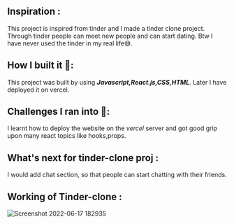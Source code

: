 ## Inspiration :

This project is inspired from tinder and I made a tinder clone project. Through tinder people can meet new people and can start dating. Btw I have never used the tinder in my real life😅.

## How I built it 👷:

This project was built by using ***Javascript,React.js,CSS,HTML***. Later I have deployed it on vercel.

## Challenges I ran into 🥲:

I learnt how to deploy the website on the *vercel* server and got good grip upon many react topics like hooks,props.

## What's next for tinder-clone proj :

I would add chat section, so that people can start chatting with their friends.

## Working of Tinder-clone :


![Screenshot 2022-06-17 182935](https://user-images.githubusercontent.com/70131581/174306579-cbcf4b34-6568-46f8-aaee-35b1d83b03eb.png)

## 
